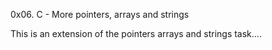 0x06. C - More pointers, arrays and strings

This is an extension of the pointers arrays and strings task....
